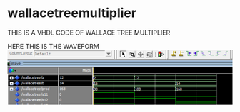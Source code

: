 # wallacetreemultiplier
THIS IS A VHDL CODE OF WALLACE TREE MULTIPLIER 

HERE THIS IS THE WAVEFORM
![title](waveform/1.png)
